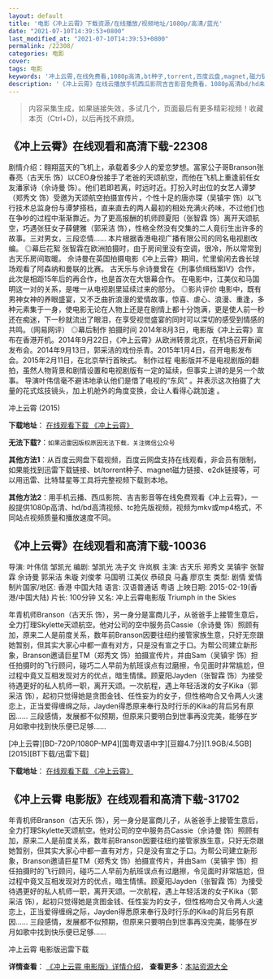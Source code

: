 ```yaml
---
layout: default
title: '电影《冲上云霄》下载资源/在线播放/视频地址/1080p/高清/蓝光'
date: "2021-07-10T14:39:53+0800"
last_modified_at: "2021-07-10T14:39:53+0800"
permalink: /22308/
categories: 电影
cover:
tags: 电影
keywords: '冲上云霄,在线免费看,1080p高清,bt种子,torrent,百度云盘,magnet,磁力链,迅雷下载资源'
description: '《冲上云霄》在线云播放手机西瓜影院吉吉影音免费看，1080p高清bd/hd未删减完整版和tc抢先枪版，mkv/mp4格式，附带bt/torrent种子、magnet/磁力链、百度云盘、网盘资源迅雷下载链接'
---
```


>内容采集生成，如果链接失效，多试几个，页面最后有更多精彩视频！收藏本页（Ctrl+D)，以后再找不麻烦。


## 《冲上云霄》在线观看和高清下载-22308

剧情介绍：翱翔蓝天的飞机上，承载着多少人的爱恋梦想。富家公子哥Branson张春亮（古天乐 饰）以CEO身份接手了老爸的天颂航空，而他在飞机上重逢前任女友潘家诗（佘诗曼 饰）。他们若即若离，时远时近。打扮入时出位的女艺人谭梦（郑秀文 饰）受邀为天颂航空拍摄宣传片，个性十足的唐亦琛（吴镇宇 饰）以飞行技术总监身份与谭梦搭档，直来直去的两人最初的相处充满火药味，不过他们也在争吵的过程中渐渐靠近。为了更高报酬的机师顾夏阳（张智霖 饰）离开天颂航空，巧遇张狂女子薛健雅（郭采洁 饰），性格全然没有交集的二人竟衍生出许多的故事。三对男女，三段恋情……   本片根据香港电视广播有限公司的同名电视剧改编。   ◎幕后花絮   张智霖在欧洲拍摄时，由于房间里没有空调，很冷，所以常常到古天乐房间取暖。   佘诗曼在英国拍摄电影《冲上云霄》期间，忙里偷闲去酋长球场观看了阿森纳和曼联的比赛。   古天乐与佘诗曼曾在《刑事侦缉档案IV》合作，此次是相距15年后的再合作，也是首次在大银幕合作。   在电影中，江美仪和马国明这一对的关系，是唯一从电视剧里延续过来的部分。   ◎影片评价   电影中，既有男神女神的养眼盛宴，又不乏曲折浪漫的爱情故事，惊喜、虐心、浪漫、重逢，多种元素集于一身，使电影无论在人物上还是在剧情上都十分饱满，更是使人前一秒还在痴迷，下一秒就流出了眼泪，在享受视觉盛宴的同时可以深切的感受到情感的共鸣。（网易网评）   ◎幕后制作   拍摄时间   2014年8月3日，电影版《冲上云霄》宣布在香港开机。2014年9月22日，《冲上云霄》从欧洲转景北京，在机场召开新闻发布会。2014年9月13日，郭采洁的戏份杀青。2015年1月4日，召开电影发布会。2015年2月11日，在北京举行首映式。   制作过程   电影版并不是电视剧版的翻拍，虽然人物背景和剧情设置和电视剧版有一定的延续，但事实上讲的是另一个故事。   导演叶伟信毫不避讳地承认他们是借了电视的“东风” 。并表示这次拍摄了大量的花式炫技镜头，加上机舱外的角度变换，会让人看得心跳加速 。


冲上云霄 (2015)

**下载地址**： [在线观看下载 《冲上云霄》](https://www.btbtdy.me/btdy/dy577.html) 


**无法下载?**：`如果迅雷因版权原因无法下载，关注微信公众号 `

**其他方法1**：从百度云网盘下载视频，百度云网盘支持在线观看，非会员有限制，如果能找到迅雷下载链接、bt/torrent种子、magnet磁力链接、e2dk链接等，可以用迅雷、比特彗星等工具将完整视频下载到本地。

**其他方法2**：用手机云播、西瓜影院、吉吉影音等在线免费观看《冲上云霄》，一般提供1080p高清、hd/bd高清视频、tc抢先版视频，视频为mkv或mp4格式，不同站点视频质量和播放速度不同。


## 《冲上云霄》在线观看和高清下载-10036

导演: 叶伟信 邹凯光 编剧: 邹凯光 冼子文 许岚枫 主演: 古天乐 郑秀文 吴镇宇 张智霖 佘诗曼 郭采洁 朱璇 刘俊孝 马国明 江美仪 恭硕良 马鑫 廖京生 类型: 剧情 爱情 制片国家/地区: 香港 中国大陆 语言: 汉语普通话 粤语 上映日期: 2015-02-19(香港/中国大陆) 片长: 100分钟 又名: 冲上云霄电影版 Triumph in the Skies

年青机师Branson（古天乐 饰），另一身分是富商儿子，从爸爸手上接管生意后，全力打理Skylette天颂航空。他对公司的空中服务员Cassie（佘诗曼 饰）照顾有加，原来二人是前度关系，数年前Branson因要往纽约接管家族生意，只好无奈跟她暂别，但其实大家心中都一直有对方，只是没有宣之于口。为帮公司建立新形象，Branson邀请巨星TM（郑秀文 饰）拍摄宣传片，并由Sam（吴镇宇 饰）担任拍摄时的飞行顾问，碰巧二人早前为航班误点有过磨擦，令见面时非常尴尬，但过程中竟又互相发现对方的优点，暗生情愫。顾夏阳Jayden（张智霖 饰）为接受待遇更好的私人机师一职，离开天颂。一次航程，遇上年轻活泼的女子Kika（郭采洁 饰），起初只觉得她是贪图金钱、任性妄为的女子，但性格吻合又令两人火速恋上，正当爱得缠绵之际，Jayden得悉原来奉行及时行乐的Kika的背后另有原因…… 三段感情，发展都不似预期，但原来只要明白到世事再没完美，能够在岁月如歌中找到快乐便已足够……


[冲上云霄][BD-720P/1080P-MP4][国粤双语中字][豆瓣4.7分][1.9GB/4.5GB][2015][BT下载/迅雷下载]

**下载地址**： [在线观看下载 《冲上云霄》](https://www.btdx8.com/torrent/triumph_in_the_skies_2015.html) 


## 《冲上云霄 电影版》在线观看和高清下载-31702

年青机师Branson（古天乐 饰），另一身分是富商儿子，从爸爸手上接管生意后，全力打理Skylette天颂航空。他对公司的空中服务员Cassie（佘诗曼 饰）照顾有加，原来二人是前度关系，数年前Branson因要往纽约接管家族生意，只好无奈跟她暂别，但其实大家心中都一直有对方，只是没有宣之于口。为帮公司建立新形象，Branson邀请巨星TM（郑秀文 饰）拍摄宣传片，并由Sam（吴镇宇 饰）担任拍摄时的飞行顾问，碰巧二人早前为航班误点有过磨擦，令见面时非常尴尬，但过程中竟又互相发现对方的优点，暗生情愫。顾夏阳Jayden（张智霖 饰）为接受待遇更好的私人机师一职，离开天颂。一次航程，遇上年轻活泼的女子Kika（郭采洁 饰），起初只觉得她是贪图金钱、任性妄为的女子，但性格吻合又令两人火速恋上，正当爱得缠绵之际，Jayden得悉原来奉行及时行乐的Kika的背后另有原因&hellip;… 三段感情，发展都不似预期，但原来只要明白到世事再没完美，能够在岁月如歌中找到快乐便已足够……


冲上云霄 电影版迅雷下载

**详情查看**： [《冲上云霄 电影版》详情介绍](/movie/31702/)， **查看更多**：[本站资源大全](/movie/t/all/)

